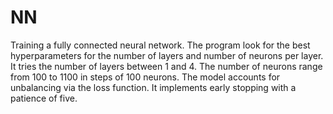 # NN

Training a fully connected neural network. The program look for the best hyperparameters for the number of layers and number of neurons per layer.
It tries the number of layers between 1 and 4. The number of neurons range from 100 to 1100 in steps of 100 neurons. The model accounts for unbalancing via the loss function. It implements early stopping with a patience of five.




